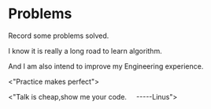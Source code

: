 # Problems

Record some problems solved. 

I know it is really a long road to learn algorithm.

And I am also intend to improve my Engineering experience.
 
 
<"Practice makes perfect">

<"Talk is cheap,show me your code.      -----Linus">

